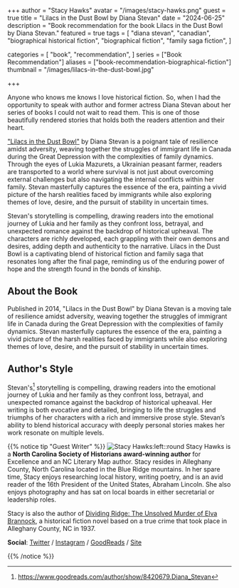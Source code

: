 +++
author = "Stacy Hawks"
avatar = "/images/stacy-hawks.png"
guest = true
title = "Lilacs in the Dust Bowl by Diana Stevan"
date = "2024-06-25"
description = "Book recommendation for the book Lilacs in the Dust Bowl by Diana Stevan."
featured = true
tags = [
    "diana stevan",
    "canadian",
    "biographical historical fiction",
    "biographical fiction",
    "family saga fiction",
]

categories = [
    "book",
    "recommendation",
]
series = ["Book Recommendation"]
aliases = ["book-recommendation-biographical-fiction"]
thumbnail = "/images/lilacs-in-the-dust-bowl.jpg"

+++

Anyone who knows me knows I love historical fiction. So, when I had the opportunity to speak with author and former actress Diana Stevan about her series of books I could not wait to read them. This is one of those beautifully rendered stories that holds both the readers attention and their heart.

<a href="https://amzn.to/3XB41zy" rel="nofollow" target="_blank">"Lilacs in the Dust Bowl"</a> by Diana Stevan is a poignant tale of resilience amidst adversity, weaving together the struggles of immigrant life in Canada during the Great Depression with the complexities of family dynamics. Through the eyes of Lukia Mazurets, a Ukrainian peasant farmer, readers are transported to a world where survival is not just about overcoming external challenges but also navigating the internal conflicts within her family. Stevan masterfully captures the essence of the era, painting a vivid picture of the harsh realities faced by immigrants while also exploring themes of love, desire, and the pursuit of stability in uncertain times.

<!--more-->

Stevan's storytelling is compelling, drawing readers into the emotional journey of Lukia and her family as they confront loss, betrayal, and unexpected romance against the backdrop of historical upheaval. The characters are richly developed, each grappling with their own demons and desires, adding depth and authenticity to the narrative. Lilacs in the Dust Bowl is a captivating blend of historical fiction and family saga that resonates long after the final page, reminding us of the enduring power of hope and the strength found in the bonds of kinship.

## About the Book

Published in 2014, "Lilacs in the Dust Bowl" by Diana Stevan is a moving tale of resilience amidst adversity, weaving together the struggles of immigrant life in Canada during the Great Depression with the complexities of family dynamics. Stevan masterfully captures the essence of the era, painting a vivid picture of the harsh realities faced by immigrants while also exploring themes of love, desire, and the pursuit of stability in uncertain times.

## Author's Style

Stevan's[^1] storytelling is compelling, drawing readers into the emotional journey of Lukia and her family as they confront loss, betrayal, and unexpected romance against the backdrop of historical upheaval. Her writing is both evocative and detailed, bringing to life the struggles and triumphs of her characters with a rich and immersive prose style. Stevan’s ability to blend historical accuracy with deeply personal stories makes her work resonate on multiple levels.

[^1]: https://www.goodreads.com/author/show/8420679.Diana_Stevan

{{% notice tip "Guest Writer" %}}
![Stacy Hawks:left::round](/images/stacy-hawks.png)
Stacy Hawks is a **North Carolina Society of Historians award-winning author** for Excellence and an NC Literary Map author. Stacy resides in Alleghany County, North Carolina located in the Blue Ridge mountains.  In her spare time, Stacy enjoys researching local history, writing poetry, and is an avid reader of the 16th President of the United States, Abraham Lincoln. She also enjoys photography and has sat on local boards in either secretarial or leadership roles.

Stacy is also the author of [Dividing Ridge: The Unsolved Murder of Elva Brannock](https://amzn.to/4aVstOV), a historical fiction novel based on a true crime that took place in Alleghany County, NC in 1937.

**Social**: [Twitter](https://x.com/DRidgeBooks) / [Instagram](https://www.instagram.com/dividingridgeauthor) / [GoodReads](https://www.goodreads.com/author/list/19686728.Stacy_Hawks) / [Site](https://linktr.ee/DividingRidgeBook)

{{% /notice %}}
